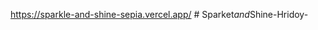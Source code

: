 https://sparkle-and-shine-sepia.vercel.app/
#   S p a r k e t _ a n d _ S h i n e - H r i d o y -  
 